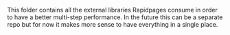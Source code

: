 This folder contains all the external libraries Rapidpages consume in order to have a better multi-step performance.
In the future this can be a separate repo but for now it makes more sense to have everything in a single place.

